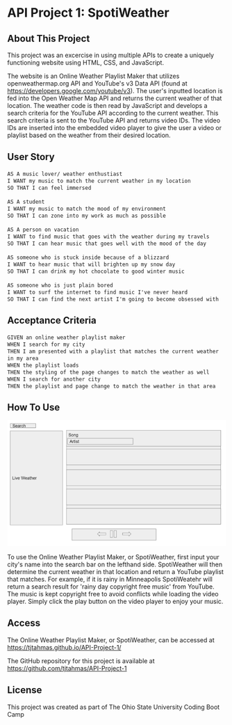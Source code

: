 # API Project 1: SpotiWeather

## About This Project

This project was an excercise in using multiple APIs to create a uniquely functioning website using HTML, CSS, and JavaScript. 

The website is an Online Weather Playlist Maker that utilizes openweathermap.org API and YouTube's v3 Data API (found at https://developers.google.com/youtube/v3). The user's inputted location is fed into the Open Weather Map API and returns the current weather of that location. The weather code is then read by JavaScript and develops a search criteria for the YouTube API according to the current weather. This search criteria is sent to the YouTube API and returns video IDs. The video IDs are inserted into the embedded video player to give the user a video or playlist based on the weather from their desired location.

## User Story

```
AS A music lover/ weather enthustiast
I WANT my music to match the current weather in my location
SO THAT I can feel immersed 

AS A student
I WANT my music to match the mood of my environment 
SO THAT I can zone into my work as much as possible

AS A person on vacation
I WANT to find music that goes with the weather during my travels
SO THAT I can hear music that goes well with the mood of the day

AS someone who is stuck inside because of a blizzard
I WANT to hear music that will brighten up my snow day
SO THAT I can drink my hot chocolate to good winter music

AS someone who is just plain bored
I WANT to surf the internet to find music I've never heard
SO THAT I can find the next artist I'm going to become obsessed with
```

## Acceptance Criteria

```
GIVEN an online weather playlist maker
WHEN I search for my city
THEN I am presented with a playlist that matches the current weather in my area
WHEN the playlist loads
THEN the styling of the page changes to match the weather as well
WHEN I search for another city
THEN the playlist and page change to match the weather in that area
```

## How To Use

![Website Wireframe](./images/WebsiteWireframe.png)


To use the Online Weather Playlist Maker, or SpotiWeather, first input your city's name into the search bar on the lefthand side. SpotiWeather will then determine the current weather in that location and return a YouTube playlist that matches. For example, if it is rainy in Minneapolis SpotiWeatehr will return a search result for 'rainy day copyright free music' from YouTube. The music is kept copyright free to avoid conflicts while loading the video player. Simply click the play button on the video player to enjoy your music. 

## Access

The Online Weather Playlist Maker, or SpotiWeather, can be accessed at https://tjtahmas.github.io/API-Project-1/

The GitHub repository for this project is available at https://github.com/tjtahmas/API-Project-1

## License

This project was created as part of The Ohio State University Coding Boot Camp



